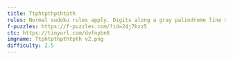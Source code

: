 ```yaml
---
title: Ttphtpthpthtpth
rules: Normal sudoku rules apply. Digits along a gray palindrome line must read the same from both directions. Clues outside the grid indicate the sum of the first X digits in that row or column, where X is the first digit seen. Cells separated by an X must add up to 10, those separated by a V must add up to 5. Not all Xs and Vs are necessarily given.
f-puzzles: https://f-puzzles.com/?id=24j7bzz5
ctc: https://tinyurl.com/dvfnybn6
imgname: Ttphtpthpthtpth v2.png
difficulty: 2.5
---
```

